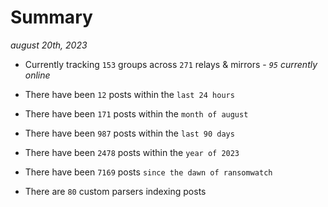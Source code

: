 
# Summary
_august 20th, 2023_

- Currently tracking `153` groups across `271` relays & mirrors - _`95` currently online_

- There have been `12` posts within the `last 24 hours`

- There have been `171` posts within the `month of august`

- There have been `987` posts within the `last 90 days`

- There have been `2478` posts within the `year of 2023`

- There have been `7169` posts `since the dawn of ransomwatch`

- There are `80` custom parsers indexing posts
